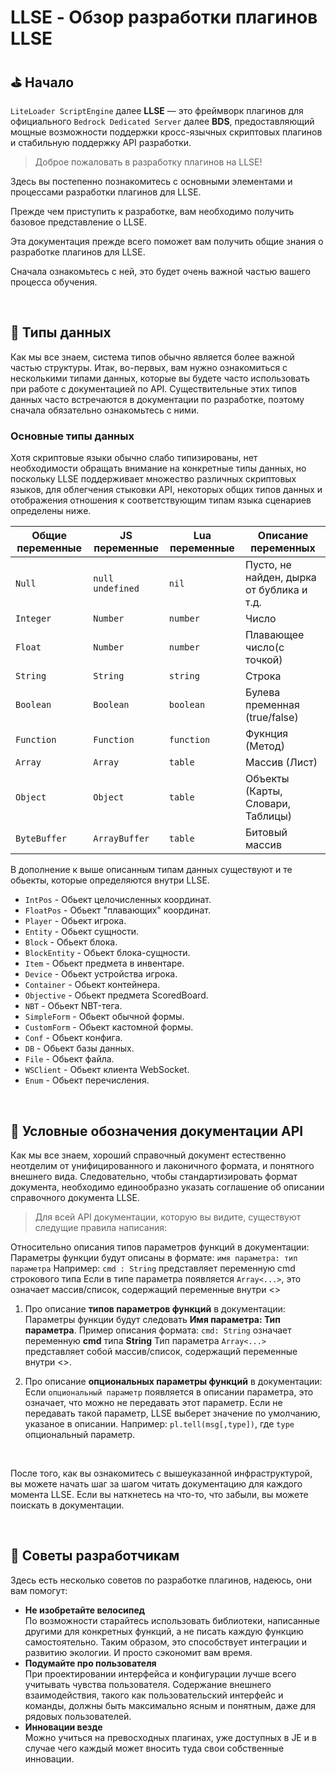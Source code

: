 <!-- translated -->

# LLSE - Обзор разработки плагинов LLSE 

## ⛳ Начало

`LiteLoader ScriptEngine` далее **LLSE** — это фреймворк плагинов для официального `Bedrock Dedicated Server` далее **BDS**, предоставляющий мощные возможности поддержки кросс-язычных скриптовых плагинов и стабильную поддержку API разработки.

> Доброе пожаловать в разработку плагинов на LLSE!

Здесь вы постепенно познакомитесь с основными элементами и процессами разработки плагинов для LLSE.

Прежде чем приступить к разработке, вам необходимо получить базовое представление о LLSE.

Эта документация прежде всего поможет вам получить общие знания о разработке плагинов для LLSE.

Сначала ознакомьтесь с ней, это будет очень важной частью вашего процесса обучения.

<br>

## 💊 Типы данных

Как мы все знаем, система типов обычно является более важной частью структуры.
Итак, во-первых, вам нужно ознакомиться с несколькими типами данных, которые вы будете часто использовать при работе с документацией по API.
Существительные этих типов данных часто встречаются в документации по разработке, поэтому сначала обязательно ознакомьтесь с ними.

### Основные типы данных

Хотя скриптовые языки обычно слабо типизированы, нет необходимости обращать внимание на конкретные типы данных, но поскольку LLSE поддерживает множество различных скриптовых языков, для облегчения стыковки API, некоторых общих типов данных и отображения отношения к соответствующим типам языка сценариев определены ниже.

| Общие переменные | JS переменные      | Lua переменные | Описание переменных                       |
| ---------------- | ------------------ | -------------- | ----------------------------------------- |
| `Null`           | `null` `undefined` | `nil`          | Пусто, не найден, дырка от бублика и т.д. |
| `Integer`        | `Number`           | `number`       | Число                                     |
| `Float`          | `Number`           | `number`       | Плавающее число(с точкой)                 |
| `String`         | `String`           | `string`       | Строка                                    |
| `Boolean`        | `Boolean`          | `boolean`      | Булева пременная (true/false)             |
| `Function`       | `Function`         | `function`     | Фукнция (Метод)                           |
| `Array`          | `Array`            | `table`        | Массив (Лист)                             |
| `Object`         | `Object`           | `table`        | Объекты (Карты, Словари, Таблицы)         |
| `ByteBuffer`     | `ArrayBuffer`      | `table`        | Битовый массив                            |

В дополнение к выше описанным типам данных существуют и те обьекты, которые определяются внутри LLSE. 

- `IntPos` - Обьект целочисленных координат.
- `FloatPos` - Обьект "плавающих" координат.
- `Player` - Обьект игрока.
- `Entity` - Обьект сущности.
- `Block` - Обьект блока.
- `BlockEntity` - Обьект блока-сущности.
- `Item` - Обьект предмета в инвентаре.
- `Device` - Обьект устройства игрока.
- `Container` - Обьект контейнера.
- `Objective` - Обьект предмета ScoredBoard.
- `NBT` - Обьект NBT-тега.
- `SimpleForm` - Обьект обычной формы.
- `CustomForm` - Обьект кастомной формы.
- `Conf` - Обьект конфига.
- `DB` - Обьект базы данных.
- `File` - Обьект файла.
- `WSClient` - Обьект клиента WebSocket.
- `Enum` - Обьект перечисления.

<br>

## 📌  Условные обозначения документации API

Как мы все знаем, хороший справочный документ естественно неотделим от унифицированного и лаконичного формата, и понятного внешнего вида.
Следовательно, чтобы стандартизировать формат документа, необходимо единообразно указать соглашение об описании справочного документа LLSE. 

> Для всей API документации, которую вы видите, существуют следущие правила написания: 

Относительно описания типов параметров функций в документации:
Параметры функции будут описаны в формате: `имя параметра: тип параметра`
Например: `cmd : String` представляет переменную cmd строкового типа 
Если в типе параметра появляется `Array<...>`, это означает массив/список, содержащий переменные внутри <>

1. Про описание **типов параметров функций** в документации:
    Параметры функции будут следовать **Имя параметра: Тип параметра**.
    Пример описания формата: `cmd: String` означает переменную **cmd** типа **String**
    Тип параметра `Array<...>` представляет собой массив/список, содержащий переменные внутри <>.

2. Про описание **опциональных параметры функций** в документации:  
   Если `опциональный параметр` появляется в описании параметра, это означает, что можно не передавать этот параметр.
   Если не передавать такой параметр, LLSE выберет значение по умолчанию, указаное в описании.
   Например: `pl.tell(msg[,type])`, где `type` опциональный параметр.

<br>

После того, как вы ознакомитесь с вышеуказанной инфраструктурой, вы можете начать шаг за шагом читать документацию для каждого момента LLSE.
Если вы наткнетесь на что-то, что забыли, вы можете поискать в документации.

<br>

## 📜 Советы разработчикам

Здесь есть несколько советов по разработке плагинов, надеюсь, они вам помогут:

- **Не изобретайте велосипед** <br>
  По возможности старайтесь использовать библиотеки, написанные другими для конкретных функций, а не писать каждую функцию самостоятельно. Таким образом, это способствует интеграции и развитию экологии. И просто сэкономит вам время.
- **Подумайте про пользователя** <br>
  При проектировании интерфейса и конфигурации лучше всего учитывать чувства пользователя. Содержание внешнего взаимодействия, такого как пользовательский интерфейс и команды, должны быть максимально ясным и понятным, даже для рядовых пользователей.
- **Инновации везде** <br>
  Можно учиться на превосходных плагинах, уже доступных в JE и в случае чего каждый может вносить туда свои собственные инновации.
